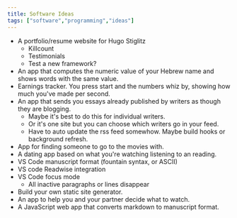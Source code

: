 ```yaml
---
title: Software Ideas
tags: ["software","programming","ideas"]
---
```


- A portfolio/resume website for Hugo Stiglitz
  - Killcount
  - Testimonials
  - Test a new framework?
- An app that computes the numeric value of your Hebrew name and shows words with the same value.
- Earnings tracker. You press start and the numbers whiz by, showing how much you've made per second.
- An app that sends you essays already published by writers as though they are blogging.
  - Maybe it's best to do this for individual writers.
  - Or it's one site but you can choose which writers go in your feed. 
  - Have to auto update the rss feed somewhow. Maybe build hooks or background refresh.
- App for finding someone to go to the movies with.
- A dating app based on what you're watching listening to an reading.
- VS Code manuscript format (fountain syntax, or ASCII)
- VS code Readwise integration
- VS Code focus mode
  - All inactive paragraphs or lines disappear
- Build your own static site generator.
- An app to help you and your partner decide what to watch.
- A JavaScript web app that converts markdown to manuscript format.

